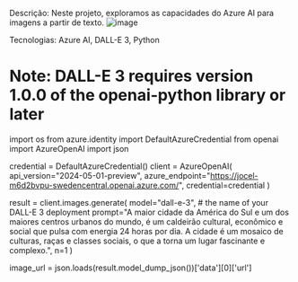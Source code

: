 Descrição: 
Neste projeto, exploramos as capacidades do Azure AI para imagens a partir de texto.
![image](https://github.com/user-attachments/assets/3368a89b-9241-4fb2-9f0d-5b3143357d08)

Tecnologias: Azure AI, DALL-E 3, Python

# Note: DALL-E 3 requires version 1.0.0 of the openai-python library or later
import os
from azure.identity import DefaultAzureCredential
from openai import AzureOpenAI
import json

credential = DefaultAzureCredential()
client = AzureOpenAI(
    api_version="2024-05-01-preview",
    azure_endpoint="https://jocel-m6d2bvpu-swedencentral.openai.azure.com/",
    credential=credential
)

result = client.images.generate(
    model="dall-e-3", # the name of your DALL-E 3 deployment
    prompt="A maior cidade da América do Sul e um dos maiores centros urbanos do mundo, é um caldeirão cultural, econômico e social que pulsa com energia 24 horas por dia. A cidade é um mosaico de culturas, raças e classes sociais, o que a torna um lugar fascinante e complexo.",
    n=1
)

image_url = json.loads(result.model_dump_json())['data'][0]['url']
